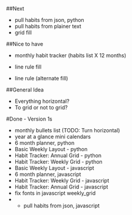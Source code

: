 ##Next
- pull habits from json, python
- pull habits from plainer text
- grid fill

##Nice to have
- monthly habit tracker (habits list X 12 months)

- line rule fill
- line rule (alternate fill)

##General Idea
- Everything horizontal?
- To grid or not to grid?

#Done  - Version 1s
- monthly bullets list (TODO: Turn horizontal)
- year at a glance mini calendars
- 6 month planner, python
- Basic Weekly Layout - python
- Habit Tracker: Annual Grid - python
- Habit Tracker: Weekly Grid - python
- Basic Weekly Layout - javascript
- 6 month planner, javascript
- Habit Tracker: Weekly Grid - javascript
- Habit Tracker: Annual Grid - javascript
- fix fonts in javascript weekly_grid
- - pull habits from json, javascript
